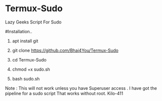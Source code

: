 # Termux-Sudo
Lazy Geeks Script For Sudo


#Installation..

1) apt install git


2) git clone https://github.com/Bhai4You/Termux-Sudo


3) cd Termux-Sudo


4) chmod +x sudo.sh


5) bash sudo.sh

Note : This will not work unless you have
Superuser access . I have got the pipeline for a sudo script
That works without root.
Kilo-411
